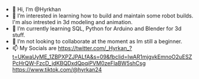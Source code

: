 - 👋 Hi, I’m @Hyrkhan
- 👀 I’m interested in learning how to build and maintain some robot builds. I'm also intrested in 3d modeling and animation.
- 🌱 I’m currently learning SQL, Python for Arduino and Blender for 3d stuff.
- 💞️ I’m not looking to collaborate at the moment as Im still a beginner.
- 📫 My Socials are https://twitter.com/_Hyrkan_?t=UKwaUyME_1ZBPXPZJPALfA&s=09&fbclid=IwAR1mjgvkEmnoO2uESZPcHrQW-FzcD_jdKBQDxdQpqiPVM0zeFlaBW5shCsg
                     https://www.tiktok.com/@hyrkan24
<!---
Hyrkhan/Hyrkhan is a ✨ special ✨ repository because its `README.md` (this file) appears on your GitHub profile.
You can click the Preview link to take a look at your changes.
--->
